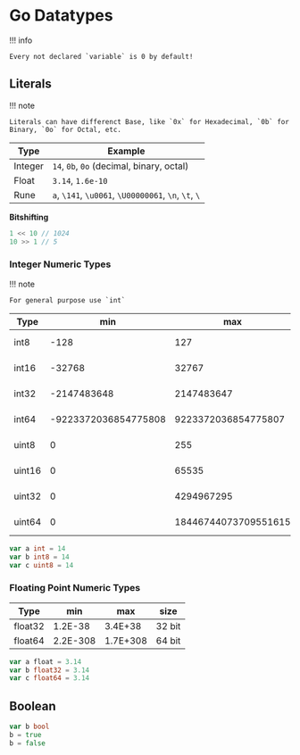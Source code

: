 # Go Datatypes

!!! info

    Every not declared `variable` is 0 by default!

## Literals

!!! note

    Literals can have differenct Base, like `0x` for Hexadecimal, `0b` for Binary, `0o` for Octal, etc.

| Type    | Example                                              |
| ------- | ---------------------------------------------------- |
| Integer | `14`, `0b`, `0o` (decimal, binary, octal)            |
| Float   | `3.14`, `1.6e-10`                                    |
| Rune    | `a`, `\141`, `\u0061`, `\U00000061`, `\n`, `\t`, `\` |

**Bitshifting**

```go
1 << 10 // 1024
10 >> 1 // 5
```

### Integer Numeric Types

!!! note

    For general purpose use `int`

| Type   | min                  | max                  | size   |
| ------ | -------------------- | -------------------- | ------ |
| int8   | -128                 | 127                  | 8 bit  |
| int16  | -32768               | 32767                | 16 bit |
| int32  | -2147483648          | 2147483647           | 32 bit |
| int64  | -9223372036854775808 | 9223372036854775807  | 64 bit |
| uint8  | 0                    | 255                  | 8 bit  |
| uint16 | 0                    | 65535                | 16 bit |
| uint32 | 0                    | 4294967295           | 32 bit |
| uint64 | 0                    | 18446744073709551615 | 64 bit |

```go
var a int = 14
var b int8 = 14
var c uint8 = 14
```

### Floating Point Numeric Types

| Type    | min      | max      | size   |
| ------- | -------- | -------- | ------ |
| float32 | 1.2E-38  | 3.4E+38  | 32 bit |
| float64 | 2.2E-308 | 1.7E+308 | 64 bit |

```go
var a float = 3.14
var b float32 = 3.14
var c float64 = 3.14
```

## Boolean

```go
var b bool
b = true
b = false
```
